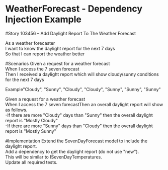 # WeatherForecast - Dependency Injection Example
#Story 103456 – Add Daylight Report To The Weather Forecast

As a weather forecaster <br />
I want to know the daylight report for the next 7 days <br />
So that I can report the weather better <br />

#Scenarios
Given a request for a weather forecast<br />
When I access the 7 seven forecast<br />
Then I received a daylight report which will show cloudy/sunny conditions for the next 7 days<br />

Example"Cloudy", "Sunny", "Cloudy", "Cloudy", "Sunny", "Sunny", "Sunny"<br />

Given a request for a weather forecast<br />
When I access the 7 seven forecastThen an overall daylight report will show as follows.<br />
-If there are more "Cloudy" days than "Sunny" then the overall daylight report is "Mostly Cloudy"<br />
-If there are more "Sunny" days than "Cloudy" then the overall daylight report is "Mostly Sunny"<br />

#Implementation
Extend the SevenDayForecast model to include the daylight report.<br />
Add a dependency to get the daylight report (do not use "new").<br />
This will be similar to ISevenDayTemperatures.<br />
Update all required tests.<br />
